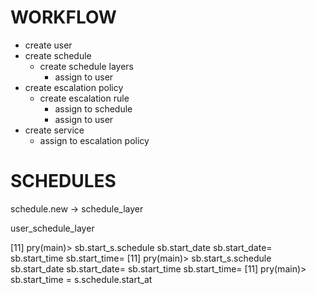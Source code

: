 # WORKFLOW

* create user
* create schedule
  * create schedule layers
    - assign to user
* create escalation policy
  * create escalation rule
    - assign to schedule
    - assign to user
* create service
  - assign to escalation policy



# SCHEDULES

schedule.new -> schedule_layer


user_schedule_layer


[11] pry(main)> sb.start_s.schedule
sb.start_date   sb.start_date=  sb.start_time   sb.start_time=
[11] pry(main)> sb.start_s.schedule
sb.start_date   sb.start_date=  sb.start_time   sb.start_time=
[11] pry(main)> sb.start_time = s.schedule.start_at